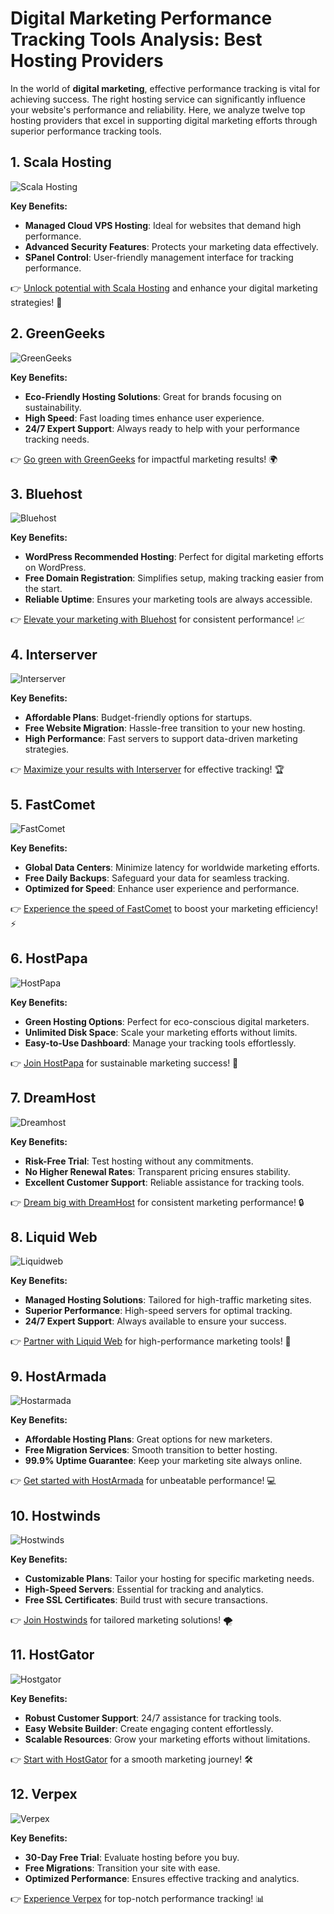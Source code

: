 # Digital Marketing Performance Tracking Tools Analysis: Best Hosting Providers

In the world of **digital marketing**, effective performance tracking is vital for achieving success. The right hosting service can significantly influence your website's performance and reliability. Here, we analyze twelve top hosting providers that excel in supporting digital marketing efforts through superior performance tracking tools.

## 1. Scala Hosting
![Scala Hosting](https://i.imgur.com/uJ5JIK3.png "Scala Web Hosting")

**Key Benefits:**
- **Managed Cloud VPS Hosting**: Ideal for websites that demand high performance.
- **Advanced Security Features**: Protects your marketing data effectively.
- **SPanel Control**: User-friendly management interface for tracking performance.

👉 [Unlock potential with Scala Hosting](https://snipitx.com/scala-jy) and enhance your digital marketing strategies! 🚀

## 2. GreenGeeks
![GreenGeeks](https://i.imgur.com/eEwuntu.jpg "GreenGeeks Hosting")

**Key Benefits:**
- **Eco-Friendly Hosting Solutions**: Great for brands focusing on sustainability.
- **High Speed**: Fast loading times enhance user experience.
- **24/7 Expert Support**: Always ready to help with your performance tracking needs.

👉 [Go green with GreenGeeks](https://snipitx.com/greengeeks-jy) for impactful marketing results! 🌍

## 3. Bluehost
![Bluehost](https://i.imgur.com/PasFF9E.jpeg "Bluehost Hosting")

**Key Benefits:**
- **WordPress Recommended Hosting**: Perfect for digital marketing efforts on WordPress.
- **Free Domain Registration**: Simplifies setup, making tracking easier from the start.
- **Reliable Uptime**: Ensures your marketing tools are always accessible.

👉 [Elevate your marketing with Bluehost](https://snipitx.com/bluehost-jy) for consistent performance! 📈

## 4. Interserver
![Interserver](https://i.imgur.com/OM5dOEW.jpeg "Interserver Hosting")

**Key Benefits:**
- **Affordable Plans**: Budget-friendly options for startups.
- **Free Website Migration**: Hassle-free transition to your new hosting.
- **High Performance**: Fast servers to support data-driven marketing strategies.

👉 [Maximize your results with Interserver](https://snipitx.com/interserver-jy) for effective tracking! 🏆

## 5. FastComet
![FastComet](https://i.imgur.com/7qgXuWp.png "FastComet Hosting")

**Key Benefits:**
- **Global Data Centers**: Minimize latency for worldwide marketing efforts.
- **Free Daily Backups**: Safeguard your data for seamless tracking.
- **Optimized for Speed**: Enhance user experience and performance.

👉 [Experience the speed of FastComet](https://snipitx.com/fastcomet-jy) to boost your marketing efficiency! ⚡️

## 6. HostPapa
![HostPapa](https://i.imgur.com/ouDTkvl.jpeg "HostPapa Hosting")

**Key Benefits:**
- **Green Hosting Options**: Perfect for eco-conscious digital marketers.
- **Unlimited Disk Space**: Scale your marketing efforts without limits.
- **Easy-to-Use Dashboard**: Manage your tracking tools effortlessly.

👉 [Join HostPapa](https://snipitx.com/hostpapa-jy) for sustainable marketing success! 🌱

## 7. DreamHost
![Dreamhost](https://i.imgur.com/rXIg8ip.jpeg "Dreamhost Hosting")

**Key Benefits:**
- **Risk-Free Trial**: Test hosting without any commitments.
- **No Higher Renewal Rates**: Transparent pricing ensures stability.
- **Excellent Customer Support**: Reliable assistance for tracking tools.

👉 [Dream big with DreamHost](https://snipitx.com/dreamhost-jy) for consistent marketing performance! 🔒

## 8. Liquid Web
![Liquidweb](https://i.imgur.com/4IvT9SC.jpeg "Liquidweb Hosting")

**Key Benefits:**
- **Managed Hosting Solutions**: Tailored for high-traffic marketing sites.
- **Superior Performance**: High-speed servers for optimal tracking.
- **24/7 Expert Support**: Always available to ensure your success.

👉 [Partner with Liquid Web](https://snipitx.com/liquidweb-jy) for high-performance marketing tools! 💪

## 9. HostArmada
![Hostarmada](https://i.imgur.com/KFbdf3o.jpeg "Hostarmada Hosting")

**Key Benefits:**
- **Affordable Hosting Plans**: Great options for new marketers.
- **Free Migration Services**: Smooth transition to better hosting.
- **99.9% Uptime Guarantee**: Keep your marketing site always online.

👉 [Get started with HostArmada](https://snipitx.com/hostarmada-jy) for unbeatable performance! 💻

## 10. Hostwinds
![Hostwinds](https://i.imgur.com/53aSNXx.jpeg "Hostwinds Hosting")

**Key Benefits:**
- **Customizable Plans**: Tailor your hosting for specific marketing needs.
- **High-Speed Servers**: Essential for tracking and analytics.
- **Free SSL Certificates**: Build trust with secure transactions.

👉 [Join Hostwinds](https://snipitx.com/hostwinds-jy) for tailored marketing solutions! 🌪️

## 11. HostGator
![Hostgator](https://i.imgur.com/BcVkH57.jpeg "Hostgator Hosting")

**Key Benefits:**
- **Robust Customer Support**: 24/7 assistance for tracking tools.
- **Easy Website Builder**: Create engaging content effortlessly.
- **Scalable Resources**: Grow your marketing efforts without limitations.

👉 [Start with HostGator](https://snipitx.com/hostgator-jy) for a smooth marketing journey! 🛠️

## 12. Verpex
![Verpex](https://i.imgur.com/6x5LhiS.jpeg "Verpex Hosting")

**Key Benefits:**
- **30-Day Free Trial**: Evaluate hosting before you buy.
- **Free Migrations**: Transition your site with ease.
- **Optimized Performance**: Ensures effective tracking and analytics.

👉 [Experience Verpex](https://snipitx.com/verpex-jy) for top-notch performance tracking! 📊

